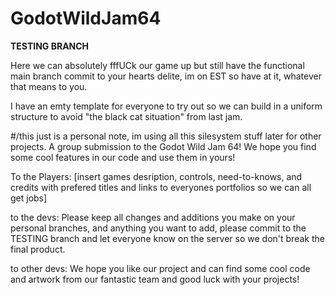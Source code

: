 # GodotWildJam64
**TESTING BRANCH**

Here we can absolutely fffUCk our game up but still have the functional main branch
commit to your hearts delite, im on EST so have at it, whatever that means to you. 

I have an emty template for everyone to try out so we can build in a uniform structure to avoid "the black cat situation" from last jam.

#/this just is a personal note, im using all this silesystem stuff later for other projects. 
A group submission to the Godot Wild Jam 64! We hope you find some cool features in our code and use them in yours!

To the Players: [insert games desription, controls, need-to-knows, and credits with prefered titles and links to everyones portfolios so we can all get jobs]

to the devs: Please keep all changes and additions you make on your personal branches, and anything you want to add, please commit to the TESTING branch and let everyone know on the server so we don't break the final product.

to other devs: We hope you like our project and can find some cool code and artwork from our fantastic team and good luck with your projects!
